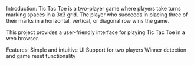 Introduction:
Tic Tac Toe is a two-player game where players take turns marking spaces in a 3x3 grid. The player who succeeds in placing three of their marks in a horizontal, vertical, or diagonal row wins the game.

This project provides a user-friendly interface for playing Tic Tac Toe in a web browser.

Features:
Simple and intuitive UI
Support for two players
Winner detection and game reset functionality
